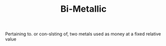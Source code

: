 ---
title: Bi-Metallic
permalink: "/definitions/bi-metallic.html"
body: Pertaining to. or con-slsting of, two metals used as money at a fixed relative
  value
published_at: '2018-07-07'
layout: post
---